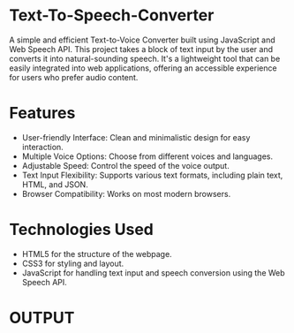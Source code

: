 # Text-To-Speech-Converter
A simple and efficient Text-to-Voice Converter built using JavaScript and Web Speech API. This project takes a block of text input by the user and converts it into natural-sounding speech. It's a lightweight tool that can be easily integrated into web applications, offering an accessible experience for users who prefer audio content.

# Features
- User-friendly Interface: Clean and minimalistic design for easy interaction.
- Multiple Voice Options: Choose from different voices and languages.
- Adjustable Speed: Control the speed of the voice output.
- Text Input Flexibility: Supports various text formats, including plain text, HTML, and JSON.
- Browser Compatibility: Works on most modern browsers.

  
# Technologies Used
- HTML5 for the structure of the webpage.
- CSS3 for styling and layout.
- JavaScript for handling text input and speech conversion using the Web Speech API.


# OUTPUT
